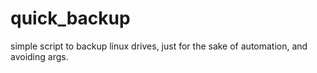 # quick_backup
simple script to backup linux drives, just for the sake of automation, and avoiding args. 
